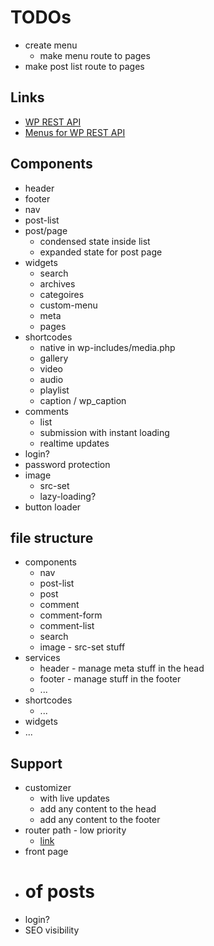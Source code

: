 # TODOs
- create menu
  - make menu route to pages
- make post list route to pages

## Links
- [WP REST API](https://developer.wordpress.org/rest-api/)
- [Menus for WP REST API](https://wordpress.org/plugins/wp-api-menus/)

## Components
- header
- footer
- nav
- post-list
- post/page
  - condensed state inside list
  - expanded state for post page
- widgets
  - search
  - archives
  - categoires
  - custom-menu
  - meta
  - pages
- shortcodes
  - native in wp-includes/media.php
  - gallery
  - video
  - audio
  - playlist
  - caption / wp_caption
- comments
  - list
  - submission with instant loading
  - realtime updates
- login?
- password protection
- image
  - src-set
  - lazy-loading?
- button loader

## file structure
- components
  - nav
  - post-list
  - post
  - comment
  - comment-form
  - comment-list
  - search
  - image - src-set stuff
- services
  - header - manage meta stuff in the head
  - footer - manage stuff in the footer
  - ...
- shortcodes
  - ...
- widgets
 - ...

## Support
- customizer
  - with live updates
  - add any content to the head
  - add any content to the footer
- router path - low priority
  - [link](https://wordpress.stackexchange.com/questions/58625/where-is-permalink-info-stored-in-database)
- front page
- # of posts
- login?
- SEO visibility